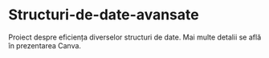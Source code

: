 # Structuri-de-date-avansate
Proiect despre eficiența diverselor structuri de date.
Mai multe detalii se află în prezentarea Canva.
